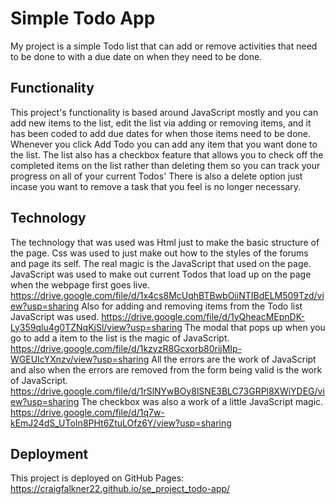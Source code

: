 # Simple Todo App

My project is a simple Todo list that can add or remove activities that need to be done to with a due date on when they need to be done.

## Functionality

This project's functionality is based around JavaScript mostly and you can add new items to the list, edit the list via adding or removing items, and it has been coded to add due dates for when those items need to be done.
Whenever you click Add Todo you can add any item that you want done to the list.
The list also has a checkbox feature that allows you to check off the completed items on the list rather than deleting them so you can track your progress on all of your current Todos'
There is also a delete option just incase you want to remove a task that you feel is no longer necessary.

## Technology

The technology that was used was Html just to make the basic structure of the page.
Css was used to just make out how to the styles of the forums and page its self.
The real magic is the JavaScript that used on the page.
JavaScript was used to make out current Todos that load up on the page when the webpage first goes live. https://drive.google.com/file/d/1x4cs8McUqhBTBwbOiiNTIBdELM509Tzd/view?usp=sharing
Also for adding and removing items from the Todo list JavaScript was used. https://drive.google.com/file/d/1yQheacMEpnDK-Ly359qlu4g0TZNqKjSl/view?usp=sharing
The modal that pops up when you go to add a item to the list is the magic of JavaScript. https://drive.google.com/file/d/1kzyzR8Gcxorb80rijMIp-WGEUIcYXnzv/view?usp=sharing
All the errors are the work of JavaScript and also when the errors are removed from the form being valid is the work of JavaScript. https://drive.google.com/file/d/1rSlNYwBOy8lSNE3BLC73GRPl8XWiYDEG/view?usp=sharing
The checkbox was also a work of a little JavaScript magic. https://drive.google.com/file/d/1q7w-kEmJ24dS_UToIn8PHt6ZtuLOfz6Y/view?usp=sharing

## Deployment

This project is deployed on GitHub Pages:
https://craigfalkner22.github.io/se_project_todo-app/